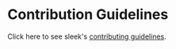 # Contribution Guidelines

Click here to see sleek's [contributing guidelines](https://github.com/ransome1/sleek/wiki/Contributing-Guidelines).